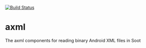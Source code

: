 [![Build Status](http://soot-build.cs.uni-paderborn.de/jenkins/job/soot/job/axml-master/badge/icon)](http://soot-build.cs.uni-paderborn.de/jenkins/job/soot/job/axml-master/)

# axml
The axml components for reading binary Android XML files in Soot
